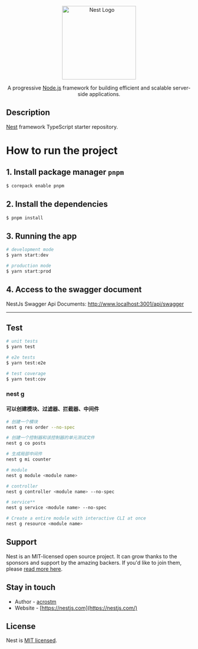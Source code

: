 <!--
 * @Descripttion :
 * @Author       : acrostm
 * @Date         : 2024-03-10 13:44:13
 * @LastEditors  : acrostm
 * @LastEditTime : 2024-03-10 13:44:13
-->
<p align="center">
  <a href="http://nestjs.com/" target="blank"><img src="https://nestjs.com/img/logo-small.svg" width="200" alt="Nest Logo" /></a>
</p>

[circleci-image]: https://img.shields.io/circleci/build/github/nestjs/nest/master?token=abc123def456
[circleci-url]: https://circleci.com/gh/nestjs/nest

  <p align="center">A progressive <a href="http://nodejs.org" target="_blank">Node.js</a> framework for building efficient and scalable server-side applications.</p>
    <p align="center">

## Description

[Nest](https://github.com/nestjs/nest) framework TypeScript starter repository.

# How to run the project
## 1. Install package manager `pnpm`

```bash
$ corepack enable pnpm
```
## 2. Install the dependencies

```bash
$ pnpm install
```

## 3. Running the app

```bash
# development mode
$ yarn start:dev

# production mode
$ yarn start:prod
```
## 4. Access to the swagger document

NestJs Swagger Api Documents: http://www.localhost:3001/api/swagger

---
## Test

```bash
# unit tests
$ yarn test

# e2e tests
$ yarn test:e2e

# test coverage
$ yarn test:cov
```

### nest g

#### 可以创建模块、过滤器、拦截器、中间件

```bash
# 创建一个模块
nest g res order --no-spec

# 创建一个控制器和该控制器的单元测试文件
nest g co posts

# 生成局部中间件
nest g mi counter

# module
nest g module <module name>

# controller
nest g controller <module name> --no-spec

# service**
nest g service <module name> --no-spec

# Create a entire module with interactive CLI at once
nest g resource <module name>
```

## Support

Nest is an MIT-licensed open source project. It can grow thanks to the sponsors and support by the amazing backers. If you'd like to join them, please [read more here](https://docs.nestjs.com/support).

## Stay in touch

- Author - [acrostm](https://github.com/acrostm)
- Website - [https://nestjs.com](https://nestjs.com/)

## License

Nest is [MIT licensed](LICENSE).
